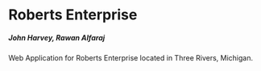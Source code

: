 # Roberts Enterprise
##### John Harvey, Rawan Alfaraj

Web Application for Roberts Enterprise located in Three Rivers, Michigan.



